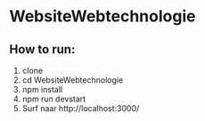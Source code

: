 # WebsiteWebtechnologie

## How to run:
1) clone
2) cd WebsiteWebtechnologie
3) npm install
4) npm run devstart
5) Surf naar http://localhost:3000/
